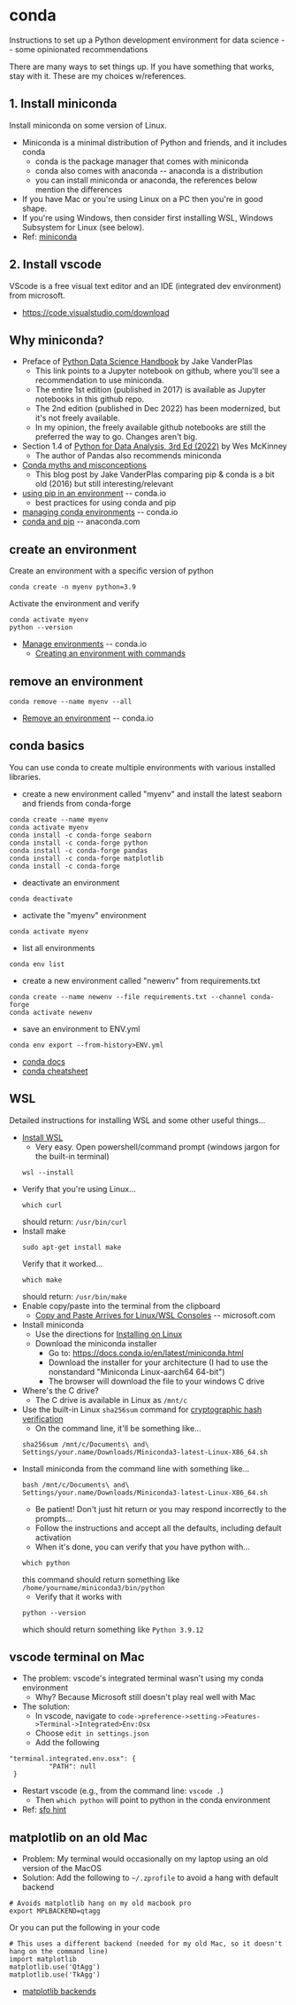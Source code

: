 # conda

Instructions to set up a Python development environment for data science -- some opinionated recommendations

There are many ways to set things up. If you have something that works, stay with it. These are my choices w/references.

## 1. Install miniconda

Install miniconda on some version of Linux.

* Miniconda is a minimal distribution of Python and friends, and it includes conda
  * conda is the package manager that comes with miniconda
  * conda also comes with anaconda -- anaconda is a distribution
  * you can install miniconda or anaconda, the references below mention the differences
* If you have Mac or you're using Linux on a PC then you're in good shape.
* If you're using Windows, then consider first installing WSL, Windows Subsystem for Linux (see below).
* Ref: [miniconda](https://docs.conda.io/projects/conda/en/stable/user-guide/install/index.html)

## 2. Install vscode

VScode is a free visual text editor and an IDE (integrated dev environment) from microsoft.

* https://code.visualstudio.com/download

## Why miniconda?

* Preface of [Python Data Science Handbook](https://github.com/jakevdp/PythonDataScienceHandbook/blob/master/notebooks/00.00-Preface.ipynb) by Jake VanderPlas
  * This link points to a Jupyter notebook on github, where you'll see a recommendation to use miniconda.
  * The entire 1st edition (published in 2017) is available as Jupyter notebooks in this github repo.
  * The 2nd edition (published in Dec 2022) has been modernized, but it's not freely available.
  * In my opinion, the freely available github notebooks are still the preferred the way to go. Changes aren't big.
* Section 1.4 of [Python for Data Analysis, 3rd Ed (2022)](https://wesmckinney.com/book/preliminaries.html#installation_and_setup) by Wes McKinney
  * The author of Pandas also recommends miniconda
* [Conda myths and misconceptions](https://jakevdp.github.io/blog/2016/08/25/conda-myths-and-misconceptions/)
  * This blog post by Jake VanderPlas comparing pip & conda is a bit old (2016) but still interesting/relevant
* [using pip in an environment](https://docs.conda.io/projects/conda/en/latest/user-guide/tasks/manage-environments.html#using-pip-in-an-environment) -- conda.io
  * best practices for using conda and pip
* [managing conda environments](https://docs.conda.io/projects/conda/en/latest/user-guide/tasks/manage-environments.html) -- conda.io
* [conda and pip](https://www.anaconda.com/blog/understanding-conda-and-pip) -- anaconda.com

## create an environment

Create an environment with a specific version of python
```
conda create -n myenv python=3.9
```
Activate the environment and verify
```
conda activate myenv
python --version
```

* [Manage environments](https://conda.io/projects/conda/en/latest/user-guide/tasks/manage-environments.html) -- conda.io
  * [Creating an environment with commands](https://conda.io/projects/conda/en/latest/user-guide/tasks/manage-environments.html#creating-an-environment-with-commands)

## remove an environment

```
conda remove --name myenv --all
```

* [Remove an environment](https://conda.io/projects/conda/en/latest/user-guide/tasks/manage-environments.html#removing-an-environment) -- conda.io

## conda basics

You can use conda to create multiple environments with various installed libraries.

* create a new environment called "myenv" and install the latest seaborn and friends from conda-forge
```
conda create --name myenv
conda activate myenv
conda install -c conda-forge seaborn
conda install -c conda-forge python
conda install -c conda-forge pandas
conda install -c conda-forge matplotlib
conda install -c conda-forge 
```

* deactivate an environment
```
conda deactivate
```

* activate the "myenv" environment
```
conda activate myenv
```

* list all environments
```
conda env list
```

* create a new environment called "newenv" from requirements.txt
```
conda create --name newenv --file requirements.txt --channel conda-forge
conda activate newenv
```

* save an environment to ENV.yml
```
conda env export --from-history>ENV.yml
```

* [conda docs](https://docs.conda.io/projects/conda/en/latest/user-guide/tasks/manage-environments.html)
* [conda cheatsheet](https://docs.conda.io/projects/conda/en/latest/_downloads/843d9e0198f2a193a3484886fa28163c/conda-cheatsheet.pdf)

## WSL

Detailed instructions for installing WSL and some other useful things...

* [Install WSL](https://learn.microsoft.com/en-us/windows/wsl/install)
  * Very easy. Open powershell/command prompt (windows jargon for the built-in terminal)
  ```
  wsl --install
  ```
* Verify that you're using Linux...
  ```
  which curl
  ```
  should return: `/usr/bin/curl`
* Install make
  ```
  sudo apt-get install make
  ```
  Verify that it worked...
  ```
  which make
  ```
  should return: `/usr/bin/make`
* Enable copy/paste into the terminal from the clipboard
  * [Copy and Paste Arrives for Linux/WSL Consoles](https://devblogs.microsoft.com/commandline/copy-and-paste-arrives-for-linuxwsl-consoles/) -- microsoft.com
* Install miniconda
  * Use the directions for [Installing on Linux](https://docs.conda.io/projects/conda/en/stable/user-guide/install/linux.html)
  * Download the miniconda installer
    * Go to: https://docs.conda.io/en/latest/miniconda.html
    * Download the installer for your architecture (I had to use the nonstandard "Miniconda Linux-aarch64 64-bit")
    * The browser will download the file to your windows C drive
* Where's the C drive?
  * The C drive is available in Linux as `/mnt/c`
* Use the built-in Linux `sha256sum` command for [cryptographic hash verification](https://docs.conda.io/projects/conda/en/stable/user-guide/install/download.html#cryptographic-hash-verification)
  * On the command line, it'll be something like...
  ```
  sha256sum /mnt/c/Documents\ and\ Settings/your.name/Downloads/Miniconda3-latest-Linux-X86_64.sh
  ```
* Install miniconda from the command line with something like...
  ```
  bash /mnt/c/Documents\ and\ Settings/your.name/Downloads/Miniconda3-latest-Linux-X86_64.sh
  ```
  * Be patient! Don't just hit return or you may respond incorrectly to the prompts...
  * Follow the instructions and accept all the defaults, including default activation
  * When it's done, you can verify that you have python with...
  ```
  which python
  ```
  this command should return something like `/home/yourname/miniconda3/bin/python`
  * Verify that it works with
  ```
  python --version
  ```
  which should return something like `Python 3.9.12`

## vscode terminal on Mac

* The problem: vscode's integrated terminal wasn't using my conda environment
  * Why? Because Microsoft still doesn't play real well with Mac
* The solution:
  * In vscode, navigate to `code->preference->setting->Features->Terminal->Integrated>Env:Osx` 
  * Choose `edit in settings.json`
  * Add the following
```
"terminal.integrated.env.osx": {  
          "PATH": null
 }
```
* Restart vscode (e.g., from the command line: `vscode .`)
  * Then `which python` will point to python in the conda environment
* Ref: [sfo hint](https://stackoverflow.com/questions/72908232/vs-code-terminal-not-recognising-conda-environment)

## matplotlib on an old Mac

* Problem: My terminal would occasionally on my laptop using an old version of the MacOS
* Solution: Add the following to `~/.zprofile` to avoid a hang with default backend

```
# Avoids matplotlib hang on my old macbook pro
export MPLBACKEND=qtagg
```
Or you can put the following in your code
```
# This uses a different backend (needed for my old Mac, so it doesn't hang on the command line)
import matplotlib
matplotlib.use('QtAgg')
matplotlib.use('TkAgg')
```

* [matplotlib backends](https://matplotlib.org/stable/users/explain/backends.html)
